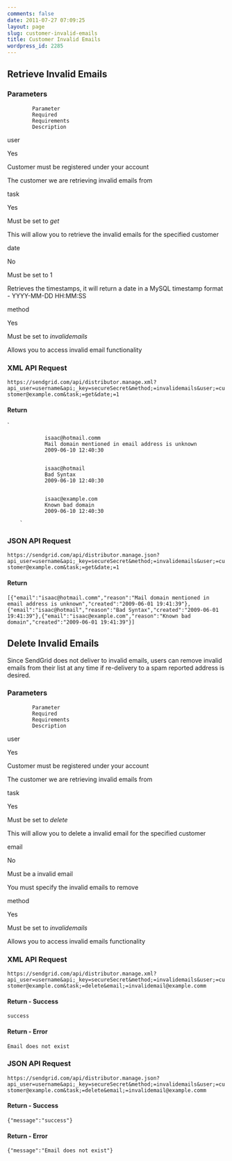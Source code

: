 ```yaml
---
comments: false
date: 2011-07-27 07:09:25
layout: page
slug: customer-invalid-emails
title: Customer Invalid Emails
wordpress_id: 2285
---
```






## Retrieve Invalid Emails





### Parameters






		


			Parameter
			Required
			Requirements
			Description
		
		


			
user

			
Yes

			
Customer must be registered under your
			account

			
The customer we are retrieving invalid emails
			from

		
		


			
task

			
Yes

			
Must be set to _get_

			
This will allow you to retrieve the invalid
			emails for the specified customer

		
		


			
date

			
No

			
Must be set to 1

			
Retrieves the timestamps, it will return a
			date in a MySQL timestamp format - YYYY-MM-DD HH:MM:SS

		
		


			
method

			
Yes

			
Must be set to _invalidemails_

			
Allows you to access invalid email
			functionality

		





### XML API Request



`https://sendgrid.com/api/distributor.manage.xml?api_user=username&api;_key=secureSecret&method;=invalidemails&user;=customer@example.com&task;=get&date;=1`



#### Return


`
			
				isaac@hotmail.comm
				Mail domain mentioned in email address is unknown
				2009-06-10 12:40:30
			
			
				isaac@hotmail
				Bad Syntax
				2009-06-10 12:40:30
			
			
				isaac@example.com
				Known bad domain
				2009-06-10 12:40:30
			
		`



### JSON API Request



`https://sendgrid.com/api/distributor.manage.json?api_user=username&api;_key=secureSecret&method;=invalidemails&user;=customer@example.com&task;=get&date;=1`



#### Return


`[{"email":"isaac@hotmail.comm","reason":"Mail domain mentioned in email address is unknown","created":"2009-06-01 19:41:39"},{"email":"isaac@hotmail","reason":"Bad Syntax","created":"2009-06-01 19:41:39"},{"email":"isaac@example.com","reason":"Known bad domain","created":"2009-06-01 19:41:39"}]`




## Delete Invalid Emails





Since SendGrid does not deliver to invalid emails, users can remove invalid emails from their list at any time if re-delivery to a spam reported address is desired.





### Parameters






		


			Parameter
			Required
			Requirements
			Description
		
		


			
user

			
Yes

			
Customer must be registered under your
			account

			
The customer we are retrieving invalid emails
			from

		
		


			
task

			
Yes

			
Must be set to _delete_

			
This will allow you to delete a invalid email
			for the specified customer

		
		


			
email

			
No

			
Must be a invalid email

			
You must specify the invalid emails to remove

		
		


			
method

			
Yes

			
Must be set to _invalidemails_

			
Allows you to access invalid emails
			functionality

		




### XML API Request



`https://sendgrid.com/api/distributor.manage.xml?api_user=username&api;_key=secureSecret&method;=invalidemails&user;=customer@example.com&task;=delete&email;=invalidemail@example.comm`



#### Return - Success



`
			success
		`



#### Return - Error



`
			Email does not exist
		`



### JSON API Request



`https://sendgrid.com/api/distributor.manage.json?api_user=username&api;_key=secureSecret&method;=invalidemails&user;=customer@example.com&task;=delete&email;=invalidemail@example.comm`



#### Return - Success



`{"message":"success"}`



#### Return - Error



`{"message":"Email does not exist"}`



